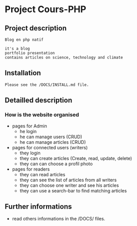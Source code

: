 # Project Cours-PHP

## Project description
    Blog en php natif

    it's a blog 
    portfolio presentation
    contains articles on science, technology and climate

## Installation
    Please see the /DOCS/INSTALL.md file.

## Detailled description
### How is the website organised
- pages for Admin
  - he login
  - he can manage users (CRUD)
  - he can manage articles (CRUD)
- pages for connected users (writers)
  - they login
  - they can create articles (Create, read, update, delete)
  - they can can choose a profil photo
- pages for readers
  - they can read articles
  - they can see the list of articles from all writers
  - they can choose one writer and see his articles
  - they can use a search-bar to find matching articles

## Further informations
  - read others informations in the /DOCS/ files.
